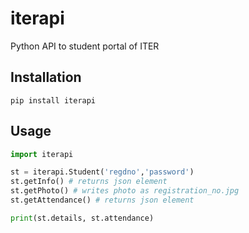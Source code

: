 # iterapi
Python API to student portal of ITER

## Installation

` pip install iterapi `

## Usage

```python
import iterapi

st = iterapi.Student('regdno','password')
st.getInfo() # returns json element
st.getPhoto() # writes photo as registration_no.jpg
st.getAttendance() # returns json element

print(st.details, st.attendance)
```